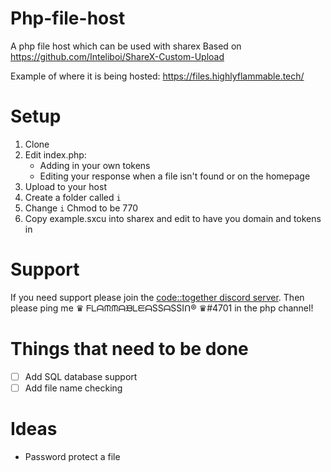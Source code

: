 # Php-file-host
A php file host which can be used with sharex
Based on https://github.com/Inteliboi/ShareX-Custom-Upload

Example of where it is being hosted:
https://files.highlyflammable.tech/

# Setup
1. Clone
2. Edit index.php:
   * Adding in your own tokens
   * Editing your response when a file isn't found or on the homepage
3. Upload to your host
4. Create a folder called `i`
5. Change `i` Chmod to be 770
6. Copy example.sxcu into sharex and edit to have you domain and tokens in

# Support
If you need support please join the [code::together discord server](https://together.codes/discord).
Then please ping me ♛ ᖴᒪᗩᙏᙏᗩᙖᒪᙓᗩSSᗩSSIᑎ® ♛#4701 in the php channel!

# Things that need to be done
- [ ] Add SQL database support
- [ ] Add file name checking

# Ideas
 - Password protect a file
